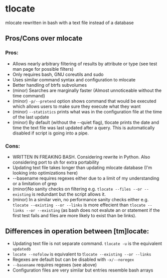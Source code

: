 # tlocate
mlocate rewritten in bash with a text file instead of a database

## Pros/Cons over mlocate

### Pros: 
 * Allows nearly arbitrary filtering of results by attribute or type (see test man page for possible filters)
 * Only requires bash, GNU coreutils and sudo
 * Uses similar command syntax and configuration to mlocate
 * Better handling of btrfs subvolumes
 * (minor) Searches are marginally faster (Almost unnoticeable without the time command)
 * (minor) `-p/--pretend` option shows command that would be executed which allows users to make sure they execute what they want
 * (minor) `--statistics` prints what was in the configuration file at the time of the last update
 * (minor) By default (without the --quiet flag), tlocate prints the date and time the text file was last updated after a query. This is automatically disabled if script is going into a pipe.

### Cons:
 * WRITTEN IN FREAKING BASH. Considering rewrite in Python. Also considering port to sh for extra portability
 * Updating text file takes longer than updating mlocate database (I'm looking into optimizations here)
 * --basename requires regexes either due to a limit of my understanding or a limitation of grep
 * (minor)No sanity checks on filtering e.g. `tlocate --files --or --existing` is redundant but the script allows it.
 * (minor) In a similar vein, no performance sanity checks either e.g. `tlocate --existing --or --links` is more effecient than `tlocate --links --or --existing` (as bash does not evalute an or statement if the first test fails and files are more likely to exist than be links).


## Differences in operation between [tm]locate:
 * Updating text file is not separate command. `tlocate -u` is the equivalent `updatedb`
 * `locate --nofolow` is equivalent to t`locate --existing --or --links`
 * Regexes are default but can be disabled with `-x/--noregex`
 * `--basename` requires regexes (see above)
 * Configuration files are very similar but entries resemble bash arrays
